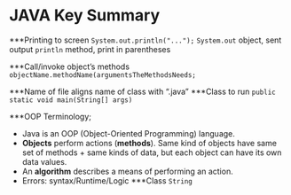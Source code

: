# JAVA Key Summary

***Printing to screen
`System.out.println("...");`
`System.out` object, sent output
`println` method, print in parentheses

***Call/invoke object’s methods
`objectName.methodName(argumentsTheMethodsNeeds;`

***Name of file aligns name of class with “.java”
***Class to run
`public static void main(String[] args)`

***OOP Terminology;
- Java is an OOP (Object-Oriented Programming) language.
- **Objects** perform actions (**methods**). Same kind of objects have same set of methods + same kinds of data, but each object can have its own data values. 
- An **algorithm** describes a means of performing an action.
- Errors: syntax/Runtime/Logic
***Class `String`
